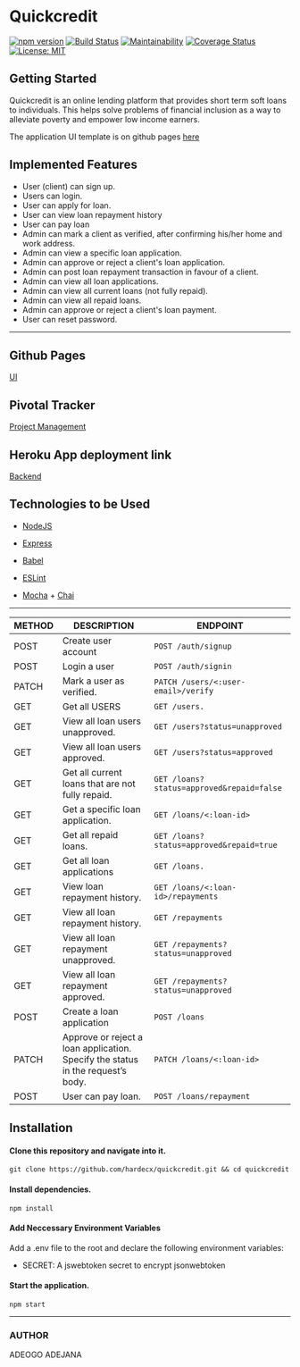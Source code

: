 # Quickcredit

[![npm version](https://badge.fury.io/js/express.svg)](https://badge.fury.io/js/express)
[![Build Status](https://travis-ci.org/hardecx/Quickcredit.svg?branch=develop)](https://travis-ci.org/hardecx/Quickcredit)
[![Maintainability](https://api.codeclimate.com/v1/badges/d88297d66181f684ef84/maintainability)](https://codeclimate.com/github/hardecx/Quickcredit/maintainability)
[![Coverage Status](https://coveralls.io/repos/github/hardecx/Quickcredit/badge.svg?branch=develop)](https://coveralls.io/github/hardecx/Quickcredit?branch=develop)
[![License: MIT](https://img.shields.io/badge/License-MIT-green.svg)](https://opensource.org/licenses/MIT)


## Getting Started
Quickcredit is an online lending platform that provides short term soft loans to individuals. This
helps solve problems of financial inclusion as a way to alleviate poverty and empower low
income earners.

The application UI template is on github pages [here](https://hardecx.github.io/UI/index.html)

## Implemented Features

- User (client) can sign up.
- Users can login.
- User can apply for loan.
- User can view loan repayment history
- User can pay loan
- Admin can mark a client as verified, after confirming his/her home and work address.
- Admin can view a specific loan application.
- Admin can approve or reject a client's loan application.
- Admin can post loan repayment transaction in favour of a client.
- Admin can view all loan applications.
- Admin can view all current loans (not fully repaid).
- Admin can view all repaid loans.
- Admin can approve or reject a client's loan payment.
- User can reset password.

---
## Github Pages
[UI](https://hardecx.github.io/UI/index.html)

## Pivotal Tracker
[Project Management](https://www.pivotaltracker.com/n/projects/2326900)

## Heroku App deployment link
[Backend](https://bootquickcredit.herokuapp.com/)

## Technologies to be Used

- [NodeJS](https://nodejs.org/)

- [Express](https://expressjs.com/)

- [Babel](https://babeljs.io/)

- [ESLint](https://eslint.org/)

- [Mocha](https://mochajs.org/) + [Chai](https://www.chaijs.com/)

---

|   METHOD      |  DESCRIPTION   | ENDPOINT                    |
| ------------- | -------------- |-----------------------------|
|   POST        | Create user account |`POST /auth/signup`          |
|   POST         | Login a user  |`POST /auth/signin`|
|   PATCH        | Mark a user as verified.|`PATCH /users/<:user-email>/verify`          |
| GET |Get all USERS |`GET /users.`|
| GET |View all loan users unapproved.|`GET /users?status=unapproved`|
| GET |View all loan users approved.|`GET /users?status=approved`|
|   GET         | Get all current loans that are not fully repaid.|`GET /loans?status=approved&repaid=false`|
|   GET         |Get a specific loan application. |`GET /loans/<:loan-id>`|
|   GET         |Get all repaid loans.|`GET /loans?status=approved&repaid=true`|
| GET |Get all loan applications|`GET /loans.`|
| GET |View loan repayment history.|`GET /loans/<:loan-id>/repayments`|
| GET |View all loan repayment history.|`GET /repayments`|
| GET |View all loan repayment unapproved.|`GET /repayments?status=unapproved`|
| GET |View all loan repayment approved.|`GET /repayments?status=unapproved`|
| POST | Create a loan application|`POST /loans`|
| PATCH |Approve or reject a loan application. Specify the status in the request’s body.|`PATCH /loans/<:loan-id>`|
| POST |User can pay loan.|`POST /loans/repayment`|

## Installation

#### Clone this repository and navigate into it.

`git clone https://github.com/hardecx/quickcredit.git && cd quickcredit`

#### Install dependencies.

`npm install`

#### Add Neccessary Environment Variables

 Add a .env file to the root and declare the following environment variables:  

- SECRET: A jswebtoken secret to encrypt jsonwebtoken

#### Start the application.

`npm start`

---
### AUTHOR
ADEOGO ADEJANA